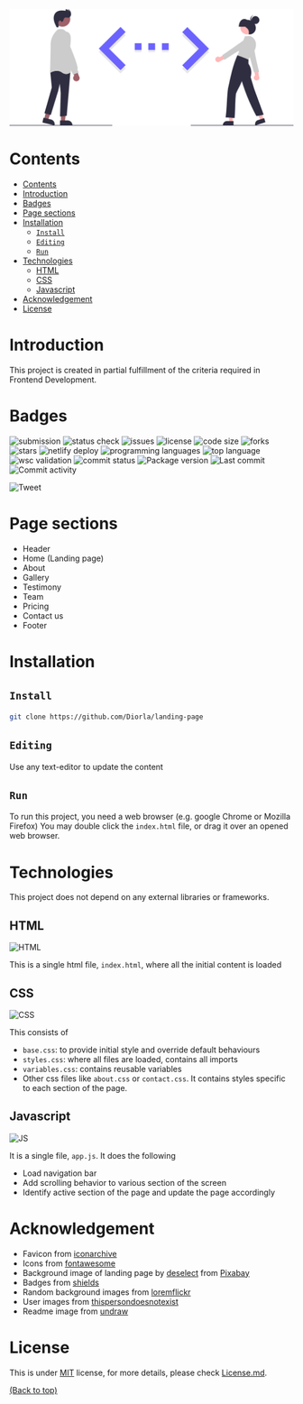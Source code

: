 ![main-image](assets/code.svg)
# Contents
- [Contents](#contents)
- [Introduction](#introduction)
- [Badges](#badges)
- [Page sections](#page-sections)
- [Installation](#installation)
  - [```Install```](#install)
  - [```Editing```](#editing)
  - [```Run```](#run)
- [Technologies](#technologies)
  - [HTML](#html)
  - [CSS](#css)
  - [Javascript](#javascript)
- [Acknowledgement](#acknowledgement)
- [License](#license)


# Introduction
This project is created in partial fulfillment of the criteria required in Frontend Development.
# Badges
![submission](https://img.shields.io/badge/submission-pending-orange)
![status check](https://img.shields.io/github/checks-status/diorla/landing-page/main)
![issues](https://img.shields.io/github/issues/Diorla/landing-page)
![license](https://img.shields.io/github/license/Diorla/landing-page)
![code size](https://img.shields.io/github/languages/code-size/diorla/landing-page)
![forks](https://img.shields.io/github/forks/Diorla/landing-page)
![stars](https://img.shields.io/github/stars/Diorla/landing-page)
![netlify deploy](https://img.shields.io/netlify/593d12ba-276c-43ae-99d5-ab7cdb8a3cf2)
![programming languages](https://img.shields.io/github/languages/count/diorla/landing-page)
![top language](https://img.shields.io/github/languages/top/diorla/landing-page)
![wsc validation](https://img.shields.io/w3c-validation/html?targetUrl=https%3A%2F%2Fuda-landing-page.netlify.app%2F)
![commit status](https://img.shields.io/github/commit-status/diorla/landing-page/main/06f8f5d94d2dc1322be70e5982b384acfdf06688)
![Package version](https://img.shields.io/github/package-json/v/diorla/landing-page)
![Last commit](https://img.shields.io/github/last-commit/diorla/landing-page)
![Commit activity](https://img.shields.io/github/commit-activity/w/diorla/landing-page)

![Tweet](https://img.shields.io/twitter/url?url=https%3A%2F%2Fgithub.com%2FDiorla%2Flanding-page)


# Page sections
- Header
- Home (Landing page)
- About
- Gallery
- Testimony
- Team
- Pricing
- Contact us
- Footer

# Installation

## ```Install```
```sh
git clone https://github.com/Diorla/landing-page
```

## ```Editing```
Use any text-editor to update the content

## ```Run```
To run this project, you need a web browser (e.g. google Chrome or Mozilla Firefox)
You may double click the `index.html` file, or drag it over an opened web browser.

# Technologies
This project does not depend on any external libraries or frameworks.

## HTML
![HTML](https://img.shields.io/badge/HTML-document-ade01a)

This is a single html file, `index.html`, where all the initial content is loaded

## CSS
![CSS](https://img.shields.io/badge/CSS-style-ade)

This consists of
- `base.css`: to provide initial style and override default behaviours
- `styles.css`: where all files are loaded, contains all imports
- `variables.css`: contains reusable variables
- Other css files like `about.css` or `contact.css`. It contains styles specific to each section of the page.

## Javascript
![JS](https://img.shields.io/badge/JS-interaction-ad301a)

It is a single file, `app.js`. It does the following
- Load navigation bar
- Add scrolling behavior to various section of the screen
- Identify active section of the page and update the page accordingly
# Acknowledgement
- Favicon from [iconarchive](https://iconarchive.com)
- Icons from [fontawesome](https://fontawesome.com)
- Background image of landing page by [deselect](https://pixabay.com/users/deselect-521336/?utm_source=link-attribution&amp;utm_medium=referral&amp;utm_campaign=image&amp;utm_content=3584226) from [Pixabay](https://pixabay.com/?utm_source=link-attribution&amp;utm_medium=referral&amp;utm_campaign=image&amp;utm_content=3584226)
- Badges from [shields](https://shields.io/)
- Random background images from [loremflickr](https://loremflickr.com/)
- User images from [thispersondoesnotexist](https://thispersondoesnotexist.com/)
- Readme image from [undraw](https://undraw.co/)

# License
This is under [MIT](https://choosealicense.com/licenses/mit/) license, for more details, please check [License.md](https://github.com/Diorla/landing-page/blob/main/LICENCE.md).

[(Back to top)](#contents)